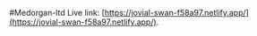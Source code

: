 #Medorgan-ltd
Live link: [https://jovial-swan-f58a97.netlify.app/](https://jovial-swan-f58a97.netlify.app/).